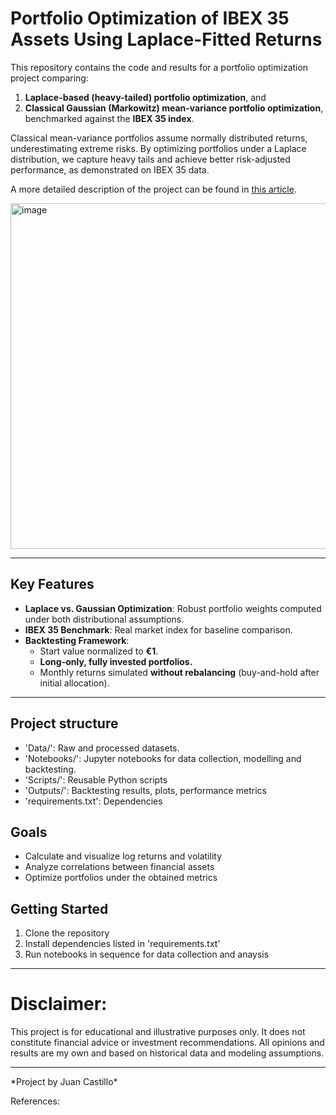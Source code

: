 # Portfolio Optimization of IBEX 35 Assets Using Laplace-Fitted Returns



This repository contains the code and results for a portfolio optimization project comparing:
1. **Laplace-based (heavy-tailed) portfolio optimization**, and
2. **Classical Gaussian (Markowitz) mean-variance portfolio optimization**,  
benchmarked against the **IBEX 35 index**.

Classical mean-variance portfolios assume normally distributed returns, underestimating extreme risks.
By optimizing portfolios under a Laplace distribution, we capture heavy tails and achieve better risk-adjusted performance, as demonstrated on IBEX 35 data.

A more detailed description of the project can be found in [this article](https://medium.com/@juan.castillo.sanz/portfolio-optimization-of-ibex-35-assets-using-laplace-fitted-returns-ea35ab0c349b).

<img width="1006" height="553" alt="image" src="https://github.com/user-attachments/assets/5c433f1d-3ea5-4107-9b02-0f6a53d8a70a" />


---

## **Key Features**
- **Laplace vs. Gaussian Optimization**: Robust portfolio weights computed under both distributional assumptions.
- **IBEX 35 Benchmark**: Real market index for baseline comparison.
- **Backtesting Framework**:
  - Start value normalized to **€1**.
  - **Long-only, fully invested portfolios.**
  - Monthly returns simulated **without rebalancing** (buy-and-hold after initial allocation).


---

## Project structure



* 'Data/': Raw and processed datasets.
* 'Notebooks/': Jupyter notebooks for data collection, modelling and backtesting.
* 'Scripts/': Reusable Python scripts
* 'Outputs/':  Backtesting results, plots, performance metrics
* 'requirements.txt':  Dependencies


## Goals



* Calculate and visualize log returns and volatility
* Analyze correlations between financial assets
* Optimize portfolios under the obtained metrics



## Getting Started



1. Clone the repository
2. Install dependencies listed in 'requirements.txt'
3. Run notebooks in sequence for data collection and anaysis



----

# Disclaimer:
This project is for educational and illustrative purposes only. It does not constitute financial advice or investment recommendations. All opinions and results are my own and based on historical data and modeling assumptions.

----

\*Project by Juan Castillo\*



References:



